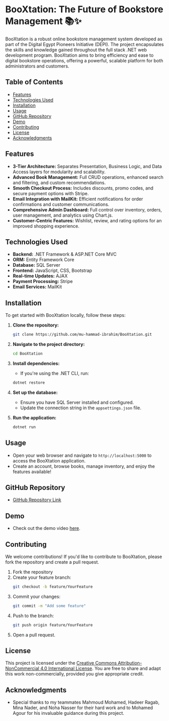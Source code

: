 # BooXtation: The Future of Bookstore Management 📚✨

BooXtation is a robust online bookstore management system developed as part of the Digital Egypt Pioneers Initiative (DEPI). The project encapsulates the skills and knowledge gained throughout the full stack .NET web development program. BooXtation aims to bring efficiency and ease to digital bookstore operations, offering a powerful, scalable platform for both administrators and customers.

## Table of Contents
- [Features](#features)
- [Technologies Used](#technologies-used)
- [Installation](#installation)
- [Usage](#usage)
- [GitHub Repository](#github-repository)
- [Demo](#demo)
- [Contributing](#contributing)
- [License](#license)
- [Acknowledgments](#acknowledgments)

## Features

- **3-Tier Architecture:** Separates Presentation, Business Logic, and Data Access layers for modularity and scalability.
- **Advanced Book Management:** Full CRUD operations, enhanced search and filtering, and custom recommendations.
- **Smooth Checkout Process:** Includes discounts, promo codes, and secure payment options with Stripe.
- **Email Integration with MailKit:** Efficient notifications for order confirmations and customer communications.
- **Comprehensive Admin Dashboard:** Full control over inventory, orders, user management, and analytics using Chart.js.
- **Customer-Centric Features:** Wishlist, review, and rating options for an improved shopping experience.

## Technologies Used

- **Backend:** .NET Framework & ASP.NET Core MVC
- **ORM:** Entity Framework Core
- **Database:** SQL Server
- **Frontend:** JavaScript, CSS, Bootstrap
- **Real-time Updates:** AJAX
- **Payment Processing:** Stripe
- **Email Services:** MailKit

## Installation

To get started with BooXtation locally, follow these steps:

1. **Clone the repository:**
   ```bash
   git clone https://github.com/mu-hammad-ibrahim/BooXtation.git
   ```

2. **Navigate to the project directory:**
   ```bash
   cd BooXtation
   ```

3. **Install dependencies:**
   - If you're using the .NET CLI, run:
   ```bash
   dotnet restore
   ```

4. **Set up the database:**
   - Ensure you have SQL Server installed and configured.
   - Update the connection string in the `appsettings.json` file.

5. **Run the application:**
   ```bash
   dotnet run
   ```

## Usage

- Open your web browser and navigate to `http://localhost:5000` to access the BooXtation application.
- Create an account, browse books, manage inventory, and enjoy the features available!

## GitHub Repository

- [GitHub Repository Link](https://github.com/mu-hammad-ibrahim/BooXtation)

## Demo

- Check out the demo video [here](https://drive.google.com/file/d/1L6lZ36MLTaOkiCkdSi76M2qDyeuWJGGm/view?usp=sharing).

## Contributing

We welcome contributions! If you'd like to contribute to BooXtation, please fork the repository and create a pull request.

1. Fork the repository
2. Create your feature branch:
   ```bash
   git checkout -b feature/YourFeature
   ```
3. Commit your changes:
   ```bash
   git commit -m "Add some feature"
   ```
4. Push to the branch:
   ```bash
   git push origin feature/YourFeature
   ```
5. Open a pull request.

## License

This project is licensed under the [Creative Commons Attribution-NonCommercial 4.0 International License](LICENSE.md). You are free to share and adapt this work non-commercially, provided you give appropriate credit.

## Acknowledgments

- Special thanks to my teammates Mahmoud Mohamed, Hadeer Ragab, Mina Nader, and Noha Nasser for their hard work and to Mohamed Agour for his invaluable guidance during this project.
